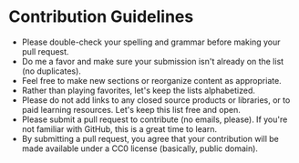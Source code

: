 # Contribution Guidelines

* Please double-check your spelling and grammar before making your pull request.
* Do me a favor and make sure your submission isn't already on the list (no duplicates).
* Feel free to make new sections or reorganize content as appropriate.
* Rather than playing favorites, let's keep the lists alphabetized.
* Please do not add links to any closed source products or libraries, or to paid learning resources. Let's keep this list free and open.
* Please submit a pull request to contribute (no emails, please). If you're not familiar with GitHub, this is a great time to learn.
* By submitting a pull request, you agree that your contribution will be made available under a CC0 license (basically, public domain).
